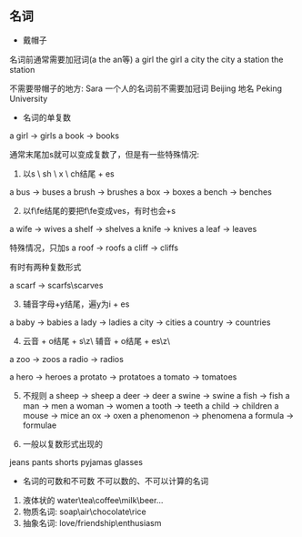 ## 名词

* 戴帽子

名词前通常需要加冠词(a the an等)
a girl
the girl
a city
the city
a station
the station

不需要带帽子的地方:
Sara 一个人的名词前不需要加冠词
Beijing 地名
Peking University

* 名词的单复数

a girl -> girls
a book -> books

通常末尾加s就可以变成复数了，但是有一些特殊情况:

1. 以s \ sh \ x \ ch结尾 + es

a bus -> buses
a brush -> brushes
a box -> boxes
a bench -> benches

2. 以f\fe结尾的要把f\fe变成ves，有时也会+s

a wife -> wives
a shelf -> shelves
a knife -> knives
a leaf -> leaves

特殊情况，只加s
a roof -> roofs
a cliff -> cliffs

有时有两种复数形式

a scarf -> scarfs\scarves

3. 辅音字母+y结尾，遍y为i + es

a baby -> babies
a lady -> ladies
a city -> cities
a country -> countries

4.  云音 + o结尾 + s\z\ 辅音 + o结尾 + es\z\

a zoo -> zoos
a radio -> radios

a hero -> heroes
a protato -> protatoes
a tomato -> tomatoes

5. 不规则
a sheep -> sheep
a deer -> deer
a swine -> swine
a fish -> fish
a man -> men
a woman -> women
a tooth -> teeth
a child -> children
a mouse -> mice
an ox -> oxen
a phenomenon -> phenomena
a formula -> formulae

6. 一般以复数形式出现的

jeans
pants
shorts
pyjamas
glasses

* 名词的可数和不可数
不可以数的、不可以计算的名词

1. 液体状的 water\tea\coffee\milk\beer...
2. 物质名词: soap\air\chocolate\rice
3. 抽象名词: love/friendship\enthusiasm